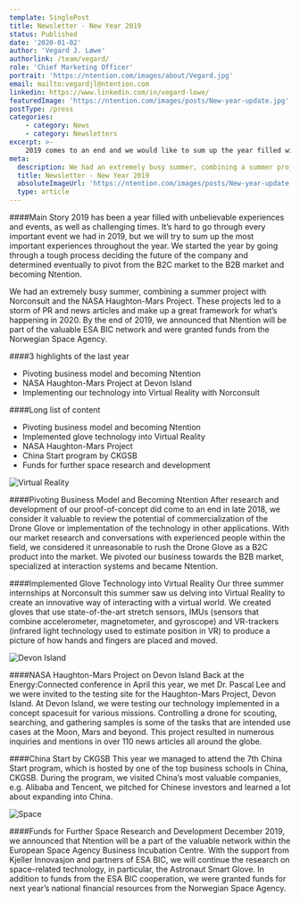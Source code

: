 ```yaml
---
template: SinglePost
title: Newsletter - New Year 2019
status: Published
date: '2020-01-02'
author: 'Vegard J. Løwe'
authorlink: /team/vegard/
role: 'Chief Marketing Officer'
portrait: 'https://ntention.com/images/about/Vegard.jpg'
email: mailto:vegardjl@ntention.com
linkedin: https://www.linkedin.com/in/vegard-lowe/
featuredImage: 'https://ntention.com/images/posts/New-year-update.jpg'
postType: /press
categories:
    - category: News
    - category: Newsletters
excerpt: >-
    2019 comes to an end and we would like to sum up the year filled with exciting experiences and progress. Thank you for your support and interest in what we do!
meta:
  description: We had an extremely busy summer, combining a summer project with Norconsult and the NASA Haughton-Mars Project. These projects led to a storm of PR and news articles and make up a great framework for what’s happening in 2020. By the end of 2019, we announced that Ntention will be part of the valuable ESA BIC network and were granted funds from the Norwegian Space Agency.    
  title: Newsletter - New Year 2019
  absoluteImageUrl: 'https://ntention.com/images/posts/New-year-update.jpg'
  type: article
---
```

####Main Story
2019 has been a year filled with unbelievable experiences and events, as well as challenging times. It’s hard to go through every important event we had in 2019, but we will try to sum up the most important experiences throughout the year. We started the year by going through a tough process deciding the future of the company and determined eventually to pivot from the B2C market to the B2B market and becoming Ntention.

We had an extremely busy summer, combining a summer project with Norconsult and the NASA Haughton-Mars Project. These projects led to a storm of PR and news articles and make up a great framework for what’s happening in 2020. By the end of 2019, we announced that Ntention will be part of the valuable ESA BIC network and were granted funds from the Norwegian Space Agency.    

####3 highlights of the last year
* Pivoting business model and becoming Ntention
* NASA Haughton-Mars Project at Devon Island
* Implementing our technology into Virtual Reality with Norconsult

####Long list of content
* Pivoting business model and becoming Ntention
* Implemented glove technology into Virtual Reality
* NASA Haughton-Mars Project
* China Start program by CKGSB
* Funds for further space research and development

![Virtual Reality]('https://ntention.com/images/posts/VR.jpg')

####Pivoting Business Model and Becoming Ntention
After research and development of our proof-of-concept did come to an end in late 2018, we consider it valuable to review the potential of commercialization of the Drone Glove or implementation of the technology in other applications. With our market research and conversations with experienced people within the field, we considered it unreasonable to rush the Drone Glove as a B2C product into the market. We pivoted our business towards the B2B market, specialized at interaction systems and became Ntention.

####Implemented Glove Technology into Virtual Reality
Our three summer internships at Norconsult this summer saw us delving into Virtual Reality to create an innovative way of interacting with a virtual world. We created gloves that use state-of-the-art stretch sensors, IMUs (sensors that combine accelerometer, magnetometer, and gyroscope) and VR-trackers (infrared light technology used to estimate position in VR) to produce a picture of how hands and fingers are placed and moved.

![Devon Island]('https://ntention.com/images/posts/HMP.jpg')

####NASA Haughton-Mars Project on Devon Island
Back at the Energy:Connected conference in April this year, we met Dr. Pascal Lee and we were invited to the testing site for the Haughton-Mars Project, Devon Island. At Devon Island, we were testing our technology implemented in a concept spacesuit for various missions. Controlling a drone for scouting, searching, and gathering samples is some of the tasks that are intended use cases at the Moon, Mars and beyond. This project resulted in numerous inquiries and mentions in over 110 news articles all around the globe.

####China Start by CKGSB
This year we managed to attend the 7th China Start program, which is hosted by one of the top business schools in China, CKGSB. During the program, we visited China’s most valuable companies, e.g. Alibaba and Tencent, we pitched for Chinese investors and learned a lot about expanding into China.

![Space]('https://ntention.com/images/posts/China-Start.jpg')

####Funds for Further Space Research and Development
December 2019, we announced that Ntention will be a part of the valuable network within the European Space Agency Business Incubation Centre. With the support from Kjeller Innovasjon and partners of ESA BIC, we will continue the research on space-related technology, in particular, the Astronaut Smart Glove. In addition to funds from the ESA BIC cooperation, we were granted funds for next year’s national financial resources from the Norwegian Space Agency.
